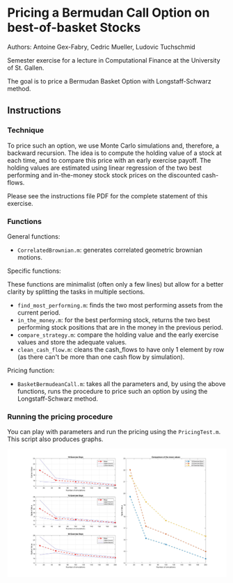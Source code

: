 # Pricing a Bermudan Call Option on best-of-basket Stocks

Authors: Antoine Gex-Fabry, Cedric Mueller, Ludovic Tuchschmid

Semester exercise for a lecture in Computational Finance at the University of St. Gallen. 

The goal is to price a Bermudan Basket Option with Longstaff-Schwarz method.

## Instructions

### Technique 

To price such an option, we use Monte Carlo simulations and, therefore, a backward recursion. The idea is to compute the holding value of a stock at each time, and to compare this price with an early exercise payoff. The holding values are estimated using linear regression of the two best performing and in-the-money stock stock prices on the discounted cash-flows.

Please see the instructions file PDF for the complete statement of this exercise.

### Functions

General functions:
  * `CorrelatedBrownian.m`: generates correlated geometric brownian motions.

Specific functions:

These functions are minimalist (often only a few lines) but allow for a better clarity by splitting the tasks in multiple sections. 
  * `find_most_performing.m`: finds the two most performing assets from the current period. 
  * `in_the_money.m`: for the best performing stock, returns the two best performing stock positions that are in the money in the previous period. 
  * `compare_strategy.m`: compare the holding value and the early exercise values and store the adequate values. 
  * `clean_cash_flow.m`: cleans the cash_flows to have only 1 element by row (as there can't be more than one cash flow by simulation). 
  
Pricing function: 
  * `BasketBermudeanCall.m`: takes all the parameters and, by using the above functions, runs the procedure to price such an option by using the Longstaff-Schwarz method. 
  
### Running the pricing procedure

You can play with parameters and run the pricing using the `PricingTest.m`. This script also produces graphs. 

![Screenshot](ConfidenceIntervals.jpg)
